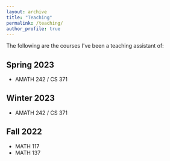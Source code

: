 ```yaml
---
layout: archive
title: "Teaching"
permalink: /teaching/
author_profile: true
---
```


The following are the courses I've been a teaching assistant of:

## Spring 2023
* AMATH 242 / CS 371

## Winter 2023
* AMATH 242 / CS 371

## Fall 2022
* MATH 117
* MATH 137